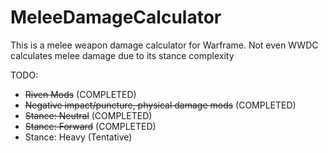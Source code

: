 # MeleeDamageCalculator

This is a melee weapon damage calculator for Warframe. Not even WWDC calculates melee damage due to its stance complexity

TODO:
 - ~~Riven Mods~~ (COMPLETED)
 - ~~Negative impact/puncture, physical damage mods~~ (COMPLETED)
 - ~~Stance: Neutral~~ (COMPLETED)
 - ~~Stance: Forward~~ (COMPLETED)
 - Stance: Heavy (Tentative)


